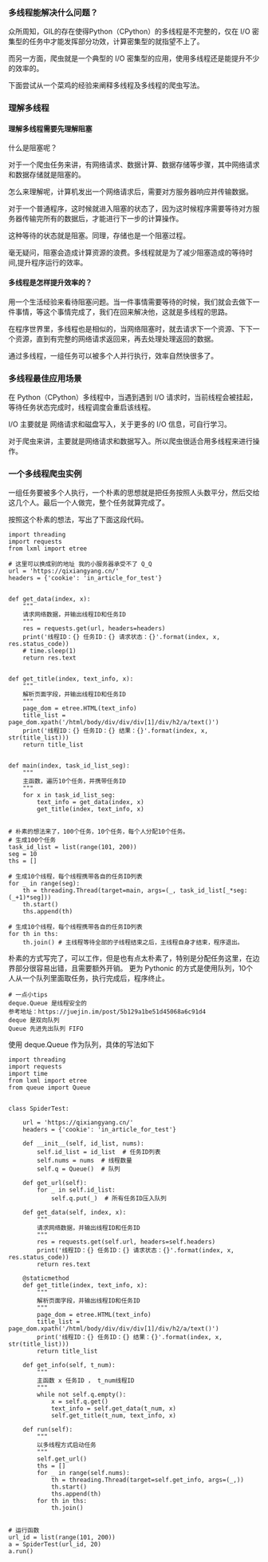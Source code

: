 ### 多线程能解决什么问题？

众所周知，GIL的存在使得Python（CPython）的多线程是不完整的，仅在 I/O 密集型的任务中才能发挥部分功效，计算密集型的就指望不上了。

而另一方面，爬虫就是一个典型的 I/O 密集型的应用，使用多线程还是能提升不少的效率的。

下面尝试从一个菜鸡的经验来阐释多线程及多线程的爬虫写法。

### 理解多线程

#### 理解多线程需要先理解阻塞

什么是阻塞呢？

对于一个爬虫任务来讲，有网络请求、数据计算、数据存储等步骤，其中网络请求和数据存储就是阻塞的。

怎么来理解呢，计算机发出一个网络请求后，需要对方服务器响应并传输数据。

对于一个普通程序，这时候就进入阻塞的状态了，因为这时候程序需要等待对方服务器传输完所有的数据后，才能进行下一步的计算操作。

这种等待的状态就是阻塞。同理，存储也是一个阻塞过程。

毫无疑问，阻塞会造成计算资源的浪费。多线程就是为了减少阻塞造成的等待时间,提升程序运行的效率。

#### 多线程是怎样提升效率的？

用一个生活经验来看待阻塞问题。当一件事情需要等待的时候，我们就会去做下一件事情，等这个事情完成了，我们在回来解决他，这就是多线程的思路。

在程序世界里，多线程也是相似的，当网络阻塞时，就去请求下一个资源、下下一个资源，直到有完整的网络请求返回来，再去处理处理返回的数据。

通过多线程，一组任务可以被多个人并行执行，效率自然快很多了。

### 多线程最佳应用场景

在 Python（CPython）多线程中，当遇到遇到 I/O 请求时，当前线程会被挂起，等待任务状态完成时，线程调度会重启该线程。

I/O 主要就是 网络请求和磁盘写入，关于更多的 I/O 信息，可自行学习。

对于爬虫来讲，主要就是网络请求和数据写入。所以爬虫很适合用多线程来进行操作。

### 一个多线程爬虫实例

一组任务要被多个人执行，一个朴素的思想就是把任务按照人头数平分，然后交给这几个人。最后一个人做完，整个任务就算完成了。

按照这个朴素的想法，写出了下面这段代码。

```
import threading
import requests
from lxml import etree

# 这里可以换成别的地址 我的小服务器承受不了 Q_Q
url = 'https://qixiangyang.cn/'
headers = {'cookie': 'in_article_for_test'}


def get_data(index, x):
    """
    请求网络数据，并输出线程ID和任务ID
    """
    res = requests.get(url, headers=headers)
    print('线程ID：{} 任务ID：{} 请求状态：{}'.format(index, x, res.status_code))
    # time.sleep(1)
    return res.text


def get_title(index, text_info, x):
    """
    解析页面字段，并输出线程ID和任务ID 
    """
    page_dom = etree.HTML(text_info)
    title_list = page_dom.xpath('/html/body/div/div/div[1]/div/h2/a/text()')
    print('线程ID：{} 任务ID：{} 结果：{}'.format(index, x, str(title_list)))
    return title_list


def main(index, task_id_list_seg):
    """
    主函数，遍历10个任务，并携带任务ID
    """
    for x in task_id_list_seg:
        text_info = get_data(index, x)
        get_title(index, text_info, x)


# 朴素的想法来了，100个任务，10个任务，每个人分配10个任务。
# 生成100个任务
task_id_list = list(range(101, 200))
seg = 10
ths = []

# 生成10个线程，每个线程携带各自的任务ID列表
for _ in range(seg):
    th = threading.Thread(target=main, args=(_, task_id_list[_*seg: (_+1)*seg]))
    th.start()
    ths.append(th)

# 生成10个线程，每个线程携带各自的任务ID列表
for th in ths:
    th.join() # 主线程等待全部的子线程结束之后，主线程自身才结束，程序退出。
```

朴素的方式写完了，可以工作，但是也有点太朴素了，特别是分配任务这里，在边界部分很容易出错，且需要额外开销。
更为 Pythonic 的方式是使用队列，10个人从一个队列里面取任务，执行完成后，程序终止。

```
# 一点小tips
deque.Queue 是线程安全的
参考地址：https://juejin.im/post/5b129a1be51d45068a6c91d4
deque 是双向队列
Queue 先进先出队列 FIFO
```

使用 deque.Queue 作为队列，具体的写法如下

```
import threading
import requests
import time
from lxml import etree
from queue import Queue


class SpiderTest:

    url = 'https://qixiangyang.cn/'
    headers = {'cookie': 'in_article_for_test'}

    def __init__(self, id_list, nums):
        self.id_list = id_list  # 任务ID列表
        self.nums = nums  # 线程数量
        self.q = Queue()  # 队列

    def get_url(self):
        for _ in self.id_list:
            self.q.put(_)  # 所有任务ID压入队列

    def get_data(self, index, x):
        """
        请求网络数据，并输出线程ID和任务ID
        """
        res = requests.get(self.url, headers=self.headers)
        print('线程ID：{} 任务ID：{} 请求状态：{}'.format(index, x, res.status_code))
        return res.text

    @staticmethod
    def get_title(index, text_info, x):
        """
        解析页面字段，并输出线程ID和任务ID 
        """
        page_dom = etree.HTML(text_info)
        title_list = page_dom.xpath('/html/body/div/div/div[1]/div/h2/a/text()')
        print('线程ID：{} 任务ID：{} 结果：{}'.format(index, x, str(title_list)))
        return title_list

    def get_info(self, t_num):
        """
        主函数 x 任务ID ， t_num线程ID
        """
        while not self.q.empty():
            x = self.q.get()
            text_info = self.get_data(t_num, x)
            self.get_title(t_num, text_info, x)

    def run(self):
        """
        以多线程方式启动任务
        """
        self.get_url()
        ths = []
        for _ in range(self.nums):
            th = threading.Thread(target=self.get_info, args=(_,))
            th.start()
            ths.append(th)
        for th in ths:
            th.join()


# 运行函数
url_id = list(range(101, 200))
a = SpiderTest(url_id, 20)
a.run()
```